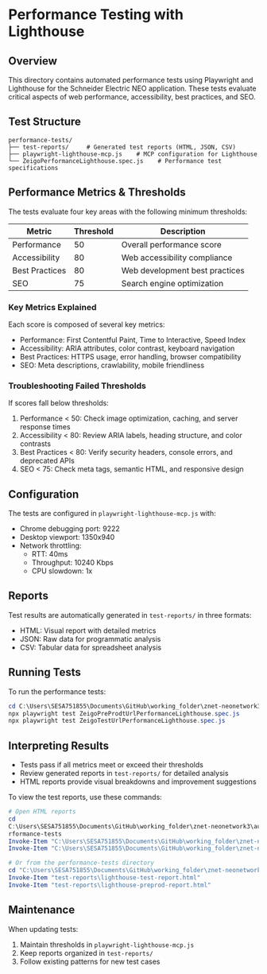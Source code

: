 # Performance Testing with Lighthouse

## Overview
This directory contains automated performance tests using Playwright and Lighthouse for the Schneider Electric NEO application. These tests evaluate critical aspects of web performance, accessibility, best practices, and SEO.

## Test Structure
```
performance-tests/
├── test-reports/     # Generated test reports (HTML, JSON, CSV)
├── playwright-lighthouse-mcp.js    # MCP configuration for Lighthouse
└── ZeigoPerformanceLighthouse.spec.js    # Performance test specifications
```

## Performance Metrics & Thresholds
The tests evaluate four key areas with the following minimum thresholds:

| Metric         | Threshold | Description |
|----------------|-----------|-------------|
| Performance    | 50        | Overall performance score |
| Accessibility  | 80        | Web accessibility compliance |
| Best Practices | 80        | Web development best practices |
| SEO            | 75        | Search engine optimization |

### Key Metrics Explained
Each score is composed of several key metrics:
- Performance: First Contentful Paint, Time to Interactive, Speed Index
- Accessibility: ARIA attributes, color contrast, keyboard navigation
- Best Practices: HTTPS usage, error handling, browser compatibility
- SEO: Meta descriptions, crawlability, mobile friendliness

### Troubleshooting Failed Thresholds
If scores fall below thresholds:
1. Performance < 50: Check image optimization, caching, and server response times
2. Accessibility < 80: Review ARIA labels, heading structure, and color contrasts
3. Best Practices < 80: Verify security headers, console errors, and deprecated APIs
4. SEO < 75: Check meta tags, semantic HTML, and responsive design

## Configuration
The tests are configured in `playwright-lighthouse-mcp.js` with:
- Chrome debugging port: 9222
- Desktop viewport: 1350x940
- Network throttling:
  - RTT: 40ms
  - Throughput: 10240 Kbps
  - CPU slowdown: 1x

## Reports
Test results are automatically generated in `test-reports/` in three formats:
- HTML: Visual report with detailed metrics
- JSON: Raw data for programmatic analysis
- CSV: Tabular data for spreadsheet analysis

## Running Tests
To run the performance tests:

```powershell
cd C:\Users\SESA751855\Documents\GitHub\working_folder\znet-neonetwork3\automation-script-new\performance-tests
npx playwright test ZeigoPreProdtUrlPerformanceLighthouse.spec.js
npx playwright test ZeigoTestUrlPerformanceLighthouse.spec.js
```

## Interpreting Results
- Tests pass if all metrics meet or exceed their thresholds
- Review generated reports in `test-reports/` for detailed analysis
- HTML reports provide visual breakdowns and improvement suggestions

To view the test reports, use these commands:
```powershell
# Open HTML reports
cd 
C:\Users\SESA751855\Documents\GitHub\working_folder\znet-neonetwork3\automation-script-new\pe
rformance-tests
Invoke-Item "C:\Users\SESA751855\Documents\GitHub\working_folder\znet-neonetwork3_api_performance\automation-script-new\performance-tests\test-reports\lighthouse-test-report.html"
Invoke-Item "C:\Users\SESA751855\Documents\GitHub\working_folder\znet-neonetwork3_api_performance\automation-script-new\performance-tests\test-reports\lighthouse-preprod-report.html"

# Or from the performance-tests directory
cd "C:\Users\SESA751855\Documents\GitHub\working_folder\znet-neonetwork3_api_performance\automation-script-new\performance-tests"
Invoke-Item "test-reports\lighthouse-test-report.html"
Invoke-Item "test-reports\lighthouse-preprod-report.html"
```

## Maintenance
When updating tests:
1. Maintain thresholds in `playwright-lighthouse-mcp.js`
2. Keep reports organized in `test-reports/`
3. Follow existing patterns for new test cases 